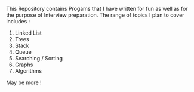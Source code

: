 This Repository contains Progams that I have written for fun as well as for the purpose of Interview preparation.
The range of topics I plan to cover includes : 

1. Linked List
2. Trees
3. Stack
4. Queue
5. Searching / Sorting
6. Graphs
7. Algorithms

May be more ! 